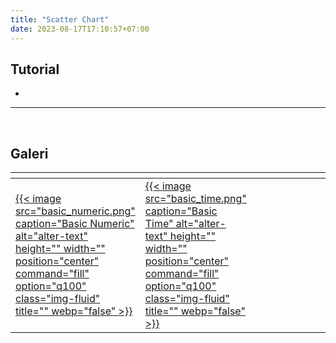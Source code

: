 ```yaml
---
title: "Scatter Chart"
date: 2023-08-17T17:10:57+07:00
---
```


<style>
table th:first-of-type {
    width: 33.3%;
}
table th:nth-of-type(2) {
    width: 33.3%;
}
table th:nth-of-type(3) {
    width: 33.3%;
}
</style>

## Tutorial

-

<hr>
<br>

## Galeri

| <div style="width:30%"></div>                                                                                                                                                                                | <div style="width:30%"></div>                                                                                                                                                                       | <div style="width:30%"></div> |
| ------------------------------------------------------------------------------------------------------------------------------------------------------------------------------------------------------------ | --------------------------------------------------------------------------------------------------------------------------------------------------------------------------------------------------- | ----------------------------- |
| [{{< image src="basic_numeric.png" caption="Basic Numeric" alt="alter-text" height="" width="" position="center" command="fill" option="q100" class="img-fluid" title=""  webp="false" >}}](1_basic_numeric) | [{{< image src="basic_time.png" caption="Basic Time" alt="alter-text" height="" width="" position="center" command="fill" option="q100" class="img-fluid" title=""  webp="false" >}}](2_basic_time) |

<br>
